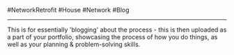 #NetworkRetrofit #House #Network #Blog
- - -
This is for essentially 'blogging' about the process - this is then uploaded as a part of your portfolio, showcasing the process of how you do things, as well as your planning & problem-solving skills.

